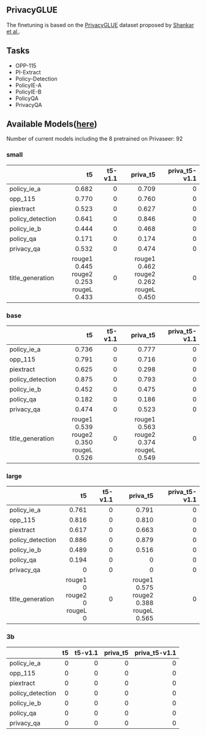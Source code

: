 ## PrivacyGLUE

The finetuning is based on the [PrivacyGLUE](https://github.com/infsys-lab/privacy-glue) dataset proposed by [Shankar et al.](https://www.mdpi.com/2076-3417/13/6/3701).


## Tasks

- OPP-115
- PI-Extract
- Policy-Detection
- PolicyIE-A
- PolicyIE-B
- PolicyQA
- PrivacyQA

## Available Models([here](https://huggingface.co/alzoubi36))


Number of current models including the 8 pretrained on Privaseer: 92

### small


|                   |                                             t5 | t5-v1.1 |                                       priva_t5 | priva_t5-v1.1 |
|:------------------|-----------------------------------------------:|--------:|-----------------------------------------------:|--------------:|
| policy\_ie\_a     |                                          0.682 |       0 |                                          0.709 |             0 |
| opp\_115          |                                          0.770 |       0 |                                          0.760 |             0 |
| piextract         |                                          0.523 |       0 |                                          0.627 |             0 |
| policy\_detection |                                          0.641 |       0 |                                          0.846 |             0 |
| policy\_ie\_b     |                                          0.444 |       0 |                                          0.468 |             0 |
| policy\_qa        |                                          0.171 |       0 |                                          0.174 |             0 |
| privacy\_qa       |                                          0.532 |       0 |                                          0.474 |             0 |
| title\_generation | rouge1 0.445<br/>rouge2 0.253<br/>rougeL 0.433 |       0 | rouge1 0.462<br/>rouge2 0.262<br/>rougeL 0.450 |             0 |
 

### base


|                   |                                             t5 | t5-v1.1 |                                       priva_t5 | priva_t5-v1.1 |
|:------------------|-----------------------------------------------:|--------:|-----------------------------------------------:|--------------:|
| policy\_ie\_a     |                                          0.736 |       0 |                                          0.777 |             0 |
| opp\_115          |                                          0.791 |       0 |                                          0.716 |             0 |
| piextract         |                                          0.625 |       0 |                                          0.298 |             0 |
| policy\_detection |                                          0.875 |       0 |                                          0.793 |             0 |
| policy\_ie\_b     |                                          0.452 |       0 |                                          0.475 |             0 |
| policy\_qa        |                                          0.182 |       0 |                                          0.186 |             0 |
| privacy\_qa       |                                          0.474 |       0 |                                          0.523 |             0 |
| title\_generation | rouge1 0.539<br/>rouge2 0.350<br/>rougeL 0.526 |       0 | rouge1 0.563<br/>rouge2 0.374<br/>rougeL 0.549 |             0 |


### large


|                   |                                 t5 | t5-v1.1 |                                       priva_t5 | priva_t5-v1.1 |
|:------------------|-----------------------------------:|--------:|-----------------------------------------------:|--------------:|
| policy\_ie\_a     |                              0.761 |       0 |                                          0.791 |             0 |
| opp\_115          |                              0.816 |       0 |                                          0.810 |             0 |
| piextract         |                              0.617 |       0 |                                          0.663 |             0 |
| policy\_detection |                              0.886 |       0 |                                          0.879 |             0 |
| policy\_ie\_b     |                              0.489 |       0 |                                          0.516 |             0 |
| policy\_qa        |                              0.194 |       0 |                                              0 |             0 |
| privacy\_qa       |                                  0 |       0 |                                              0 |             0 |
| title\_generation | rouge1 0<br/>rouge2 0<br/>rougeL 0 |       0 | rouge1 0.575<br/>rouge2 0.388<br/>rougeL 0.565 |             0 |


### 3b


|                   |   t5 |   t5-v1.1 |   priva_t5 |   priva_t5-v1.1 |
|:------------------|-----:|----------:|-----------:|----------------:|
| policy\_ie\_a     |    0 |         0 |          0 |               0 |
| opp\_115          |    0 |         0 |          0 |               0 |
| piextract         |    0 |         0 |          0 |               0 |
| policy\_detection |    0 |         0 |          0 |               0 |
| policy\_ie\_b     |    0 |         0 |          0 |               0 |
| policy\_qa        |    0 |         0 |          0 |               0 |
| privacy\_qa       |    0 |         0 |          0 |               0 |
 

